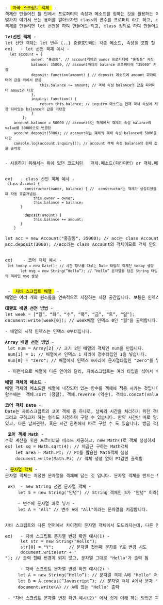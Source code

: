 <pre>- <mark> 자바 스크립트 객체 </mark> -
객체란 만들어진 틀 안에서 프로퍼티의 속성과 메소드를 정하는 것을 활용하는 매체를 말합니다. 사용 할때 마다 틀 안에서 다르게 속성, 메소드를 활용할 수 있는 장점이 있습니다. 
몇가지 여기서 쓰는 용어를 알아보자면 class의 변수를 프로퍼티 라고 하고, class 변수를 다루는 함수를 메소드라고 하고, 객체 생성 연산자를 추가 할떄 new 객체를 사용합니다.
객체를 만들려면 let 선언을 하여 만들어도 되고, class 정의로 하여 만들어도 되고, 또한 이미 구현되어 있는 코어 객체로 사용하여도 됩니다.

<b>let선언 객체</b> -
let 선언 객체는 let 변수 {..} 중괄호안에는 각종 메소드, 속성을 포함 할 수 있습니다.
ex)   - let 선언 객체 예시 -
 <code> let account = {
            owner: "홍길동", // account객체의 owner 프로퍼티에 "홍길동" 저장
            balance: 35000, // account객체의 balance 프로퍼티에 "35000" 저장
            deposit: function(amount) { // deposit 메소드에 amount 파라미터의 값을 위에서 받음
                this.balance += amount; // 객체 속성 balance의 값을 파라미터 amout와 더함
            },
            inquiry: function() {
                return this.balance; // inquiry 메소드는 현재 객체 속성에 저장 되어있는 balance의 값을 리턴함
            }
        };
    account.balance = 50000 // account라는 객체에서 객체의 속성 balance의 value를 50000으로 변경함
    account.deposit(5000); // account라는 객체의 객체 속성 balance에 5000을 더함
    console.log(account.inquiry()); // account 객체 속성 balance의 현재 값을 출력함
 </code>

- 사용하기 위해서는 위에 있던 코드처럼   객체.메소드(파라미터) or 객체.메소드() or 객체.프로퍼티 = value 로 사용할 수 있고, 사용함으로써 객체 속성을 설정하거나 메소드를 실행 시킬 수 있습니다.

 
ex)   - class 선언 객체 예시 -
<code> class Account {
         constructor(owner, balance) { //  constructor는 객체가 생성되었을 떄 자동 호출개념임.
             this.owner = owner;
             this.balance = balance;
       }
 
         deposit(amount) { 
             this.balance += amount; 
       }
    } </code>
   
let acc = new Account("홍길동", 35000); // acc는 class Account의 객체가 되고  constructor으로 인해 값을 입력 받게 됩니다. -> (owner = "홍길동", balance = 35000)
acc.deposit(3000); //acc라는 class Account의 객체이므로 객체 안의 메소드인 deposit(amout)를 사용하여 이미 입력받은 balance값에 3000을 더하였습니다.

 
ex)    - 코어 객체 예시 -
<code> let today = new Date(); // 시간 정보를 다루는 Date 타입의 객체인 today 생성
       let msg = new String(“Hello”); // “Hello” 문자열을 담은 String 타입의 객체인 msg 생성
</code>
 
 - <mark> 자바 스크립트 배열 </mark> -
배열은 여러 개의 원소들을 연속적으로 저장하는 저장 공간입니다. 보통은 인덱스 0번 부터 순서대로 채워지는데, 원치 않는다면 인덱스를 지정하여 건너 띄어서 사용자가 마음대로 지정할 수도 있습니다. 자바 스크립트에서 배열 선언 방법은 대괄호([])를 쓰거나, Array객체를 사용하여 만드는 방법이 있습니다. 자바 스크립트에서 배열의 특징은 다른 언어와 다르게 여러타입 값을 섞어서 저장 할 수 있다는 점입니다. 그리고 배열은 순서를 역순으로 하거나, 추가, 일부 영역 출력, 정렬 등의 기능을 구현 할 수도 있습니다.

<b>대괄호 배열 선언 방법</b> -
let week = [“월”, “화”, “수”, “목”, “금”, “토”, “일”];
document.write(week[0]); // week배열 인덱스 0인 "월"을 출력합니다.

- 배열의 시작 인덱스는 인덱스 0부터입니다.
 
<b>Array 배열 선언 방법</b> -
 let num = Array[2] // 크기 2인 배열의 객체인 num을 만듭니다.
 num[1] = 1; // 배열에서 인덱스 1 자리에 정수타입인 1을 넣습니다.  
 num[0] = "zero"; // 배열에서 인덱스 0자리에 문자열타입인 "zero"를 넣습니다. -> num["zero", 1] 

 - 이런식으로 배열에 다른 언어와 달리, 자바스크립트는 여러 타입을 섞어서 배열을 만들 수 있습니다.

<b>배열 객체의 메소드</b> -
배열 객체의 메소드란 배열에 내장되어 있는 함수를 객체에 적용 시키는 것입니다. 이를 사용하여 배치의 순서, 추가, 일부 영역 가져오기 등의 기능을 구현할 수 있습니다. 
함수에는  객체.sort (정렬), 객체.reverse (역순), 객체1.concat(value1, value2...) (배열의 추가), 객체.slice(num1, num2) (배열 일부 영역 가져오기) 등이 있습니다.    
 
<b>코어 객체 Date</b> -
Date는 자바스크립트의 코어 객체 중 하나로, 날짜와 시간을 처리하기 위한 객체입니다. new Date()를 사용해 객체를 생성하면 현재 날짜와 시간을 알 수 있습니다.
그리고 구하고자 하는 형식도 지정하여 구할 수 있습니다. 만약 시간만 따로 알고 싶으면 "객체.getHours", 달을 알고 싶다면 "객체.getMonth" 을 사용하여 따로 구할 수 
있고, 다른 날짜관련, 혹은 시간 관련에서 따로 구할 수 도 있습니다. 방금 적은건 사용할 수 있는 코드의 극히 일부입니다. 

 <b>코어 객체 Math</b> -
수학 계산을 위한 프로퍼티와 메소드 제공하고, new Math()로 객체 생성하지 않고 사용할 수 있습니다.
ex) let sq = Math.sqrt(4); // 제곱근 구하는 Math객체
    let area = Math.PI; // PI를 활용한 Math객체 생성
    document.write(Math.Pi) // 객체 생성 없이 PI값만 출력함
 
- <mark>문자열 객체</mark> -
문자열 객체는 지정한 문자열을 객체에 담는 것 입니다. 문자열 객체를 만드는 방법은 총 2가지가 있습니다. 한가지는 new String을 선언하여 그 안에 문자열을 넣는 방식이고, 아니면 바로 변수에 문자열을 넣는 방법이 있습니다.

 ex)  - new String 선언 문자열 객체 -
     let S = new String("안녕") // String 객체인 S가 "안녕" 이라는 문자열을 저장합니다"

     - 변수에 문자열 바로 넣기 -
     let A = "All" // 변수 A에 "All"이라는 문자열을 저장합니다.

 
자바 스크립트와 다른 언어에서 차이점이 문자열 객체에서 도드라지는데, 다른 언어는 문자열을 변수에 선언 하였어도, 똑같은 변수에 다른 문자열이 선언되게 되면, 후에 들어온 문자열이 해당 변수에 저장되게 됩니다. 하지만 자바 스크립트는 문자열을 객체에 저장하면 절대 바뀌지 않는 특징을 가지고 있습니다. 

ex)   - 자바 스크립트 문자열 변경 확인 예시(1) - 
      let str = new String("Hello"); 
      str[0] = "Y";      // 문자열 첫번째 문자를 Y로 변경 시도
      document.write(str + "<br>"); // 출력 할떄 변경이 되지 않고, 문자열 그대로 "Hello"가 출력 됨

      - 자바 스크립트 문자열 변경 확인 예시(2) -
     let A = new String(“Hello”); // 문자열 객체 A에 "Hello" 저장
     let B = A.concat(“Javascript”); // 문자열 객체 A에서 문자 "Javascript"를 뒤에 추가하고 객체 B에 저장
     document.write(A) // A에 있는 "Hello" 출력 

 - "자바 스크립트 문자열 변경 확인 예시(2)" 에서 쉽게 이해 하는 방법은 파이썬에서 sorted를 써서 기존에 있던 배열은 그대로 두고, 정렬된 배열만 다른 배열에 넣습니다. 이 예시랑 비슷한 원리라고 보시면 됩니다.
 
</pre>
